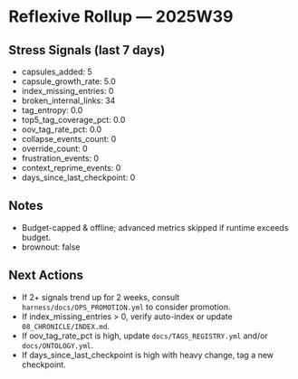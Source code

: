# Reflexive Rollup — 2025W39

## Stress Signals (last 7 days)
- capsules_added: 5
- capsule_growth_rate: 5.0
- index_missing_entries: 0
- broken_internal_links: 34
- tag_entropy: 0.0
- top5_tag_coverage_pct: 0.0
- oov_tag_rate_pct: 0.0
- collapse_events_count: 0
- override_count: 0
- frustration_events: 0
- context_reprime_events: 0
- days_since_last_checkpoint: 0

## Notes
- Budget-capped & offline; advanced metrics skipped if runtime exceeds budget.
- brownout: false

## Next Actions
- If 2+ signals trend up for 2 weeks, consult `harness/docs/OPS_PROMOTION.yml` to consider promotion.
- If index_missing_entries > 0, verify auto-index or update `08_CHRONICLE/INDEX.md`.
- If oov_tag_rate_pct is high, update `docs/TAGS_REGISTRY.yml` and/or `docs/ONTOLOGY.yml`.
- If days_since_last_checkpoint is high with heavy change, tag a new checkpoint.